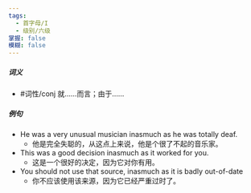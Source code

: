 ```yaml
---
tags:
  - 首字母/I
  - 级别/六级
掌握: false
模糊: false
---
```

##### 词义
- #词性/conj  就……而言；由于……
##### 例句
- He was a very unusual musician inasmuch as he was totally deaf.
	- 他是完全失聪的，从这点上来说，他是个很了不起的音乐家。
- This was a good decision inasmuch as it worked for you.
	- 这是一个很好的决定，因为它对你有用。 
- You should not use that source, inasmuch as it is badly out-of-date
	- 你不应该使用该来源，因为它已经严重过时了。 
